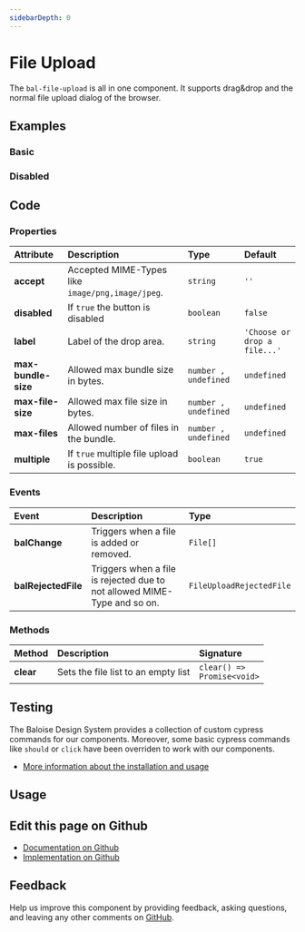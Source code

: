 ```yaml
---
sidebarDepth: 0
---
```


# File Upload


<!-- START: human documentation top -->

The `bal-file-upload` is all in one component. It supports drag&drop and the normal file upload dialog of the browser.

<!-- END: human documentation top -->

<ClientOnly><docs-component-tabs></docs-component-tabs></ClientOnly>


## Examples

### Basic

<ClientOnly><docs-demo-bal-file-upload-49></docs-demo-bal-file-upload-49></ClientOnly>


### Disabled

<ClientOnly><docs-demo-bal-file-upload-50></docs-demo-bal-file-upload-50></ClientOnly>



## Code



### Properties


| Attribute           | Description                                      | Type                            | Default                                 |
| :------------------ | :----------------------------------------------- | :------------------------------ | :-------------------------------------- |
| **accept**          | Accepted MIME-Types like `image/png,image/jpeg`. | <code>string</code>             | <code>''</code>                         |
| **disabled**        | If `true` the button is disabled                 | <code>boolean</code>            | <code>false</code>                      |
| **label**           | Label of the drop area.                          | <code>string</code>             | <code>'Choose or drop a file...'</code> |
| **max-bundle-size** | Allowed max bundle size in bytes.                | <code>number , undefined</code> | <code>undefined</code>                  |
| **max-file-size**   | Allowed max file size in bytes.                  | <code>number , undefined</code> | <code>undefined</code>                  |
| **max-files**       | Allowed number of files in the bundle.           | <code>number , undefined</code> | <code>undefined</code>                  |
| **multiple**        | If `true` multiple file upload is possible.      | <code>boolean</code>            | <code>true</code>                       |

### Events


| Event               | Description                                                              | Type                                |
| :------------------ | :----------------------------------------------------------------------- | :---------------------------------- |
| **balChange**       | Triggers when a file is added or removed.                                | <code>File[]</code>                 |
| **balRejectedFile** | Triggers when a file is rejected due to not allowed MIME-Type and so on. | <code>FileUploadRejectedFile</code> |

### Methods


| Method    | Description                         | Signature                                         |
| :-------- | :---------------------------------- | :------------------------------------------------ |
| **clear** | Sets the file list to an empty list | <code>clear() =&#62; Promise&#60;void&#62;</code> |

## Testing

The Baloise Design System provides a collection of custom cypress commands for our components. Moreover, some basic cypress commands like `should` or `click` have been overriden to work with our components.

- [More information about the installation and usage](/components/tooling/testing.html)

## Usage

<!-- START: human documentation usage -->

<!-- END: human documentation usage -->



## Edit this page on Github

* [Documentation on Github](https://github.com/baloise/design-system/blob/master/docs/src/components/components/bal-file-upload.md)
* [Implementation on Github](https://github.com/baloise/design-system/blob/master/packages/components/src/components/bal-file-upload)

## Feedback

Help us improve this component by providing feedback, asking questions, and leaving any other comments on [GitHub](https://github.com/baloise/design-system/issues/new).


<ClientOnly>
  <docs-component-script tag="balFileUpload"></docs-component-script>
</ClientOnly>
